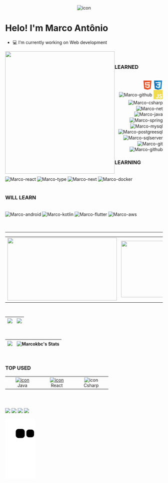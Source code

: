 <div align="center">
  <img src="https://techstack-generator.vercel.app/github-icon.svg" alt="icon" width="65" height="65" />
</div>

# Helo! I'm Marco Antônio
 
 <div>
  
  
- 💻 I’m currently working on Web development
  
  
</div>

<img src="https://user-images.githubusercontent.com/88397083/234445086-c5639b0d-12b2-45a8-af36-c5ab5245cc73.png" align="left" width="350em" height="390em">
<br>

### LEARNED
  
  <div style="display: inline_block" align="right"><br>
    
  <img align="center" alt="Marco-HTML" height="30" width="30" src="https://raw.githubusercontent.com/devicons/devicon/master/icons/html5/html5-original.svg">
  <img align="center" alt="Marco-CSS" height="30" width="30" src="https://raw.githubusercontent.com/devicons/devicon/master/icons/css3/css3-original.svg">
  <img align="center" alt="Marco-github" height="30" width="30" src="https://cdn.jsdelivr.net/gh/devicons/devicon/icons/bootstrap/bootstrap-original.svg" />
  <img align="center" alt="Marco-Js" height="30" width="30" src="https://raw.githubusercontent.com/devicons/devicon/master/icons/javascript/javascript-plain.svg">
  <img align="center" alt="Marco-csharp" height="30" width="30" src="https://cdn.jsdelivr.net/gh/devicons/devicon/icons/csharp/csharp-original.svg" />
  <img align="center" alt="Marco-net" height="30" width="30" src="https://cdn.jsdelivr.net/gh/devicons/devicon/icons/dotnetcore/dotnetcore-original.svg" />
  <img align="center" alt="Marco-java" height="30" width="30" src="https://cdn.jsdelivr.net/gh/devicons/devicon/icons/java/java-original.svg" />
  <img align="center" alt="Marco-spring" height="30" width="30" src="https://cdn.jsdelivr.net/gh/devicons/devicon/icons/spring/spring-original-wordmark.svg" />
  <img align="center" alt="Marco-mysql" height="30" width="30" src="https://cdn.jsdelivr.net/gh/devicons/devicon/icons/mysql/mysql-original.svg" />
  <img align="center" alt="Marco-postgreesql" height="30" width="30" src="https://cdn.jsdelivr.net/gh/devicons/devicon/icons/postgresql/postgresql-plain-wordmark.svg"/>
  <img align="center" alt="Marco-sqlserver" height="30" width="30" src="https://cdn.jsdelivr.net/gh/devicons/devicon/icons/microsoftsqlserver/microsoftsqlserver-plain-wordmark.svg"  />
  <img align="center" alt="Marco-git" height="30" width="30" src="https://cdn.jsdelivr.net/gh/devicons/devicon/icons/git/git-original.svg" />
  <img align="center" alt="Marco-github" height="30" width="30" src="https://cdn.jsdelivr.net/gh/devicons/devicon/icons/github/github-original.svg" />
    
    
                                                                                                                                                 
</div>

### LEARNING
  
  <div style="display: inline_block"><br>
  <img align="center" alt="Marco-react" height="30" width="30" src="https://cdn.jsdelivr.net/gh/devicons/devicon/icons/react/react-original.svg" />
  <img align="center" alt="Marco-type" height="30" width="30" src="https://cdn.jsdelivr.net/gh/devicons/devicon/icons/typescript/typescript-original.svg"  />
  <img align="center" alt="Marco-next" height="30" width="30" src="https://cdn.jsdelivr.net/gh/devicons/devicon/icons/nextjs/nextjs-original.svg"  />  
  <img align="center" alt="Marco-docker" height="30" width="30" src="https://cdn.jsdelivr.net/gh/devicons/devicon/icons/docker/docker-original.svg"  />
    
</div>
<br>


  
  ### WILL LEARN
  
  <div style="display: inline_block"><br>
  <img align="center" alt="Marco-android" height="30" width="30" src="https://cdn.jsdelivr.net/gh/devicons/devicon/icons/android/android-original.svg" />
  <img align="center" alt="Marco-kotlin" height="30" width="30" src="https://cdn.jsdelivr.net/gh/devicons/devicon/icons/kotlin/kotlin-original.svg" />
  <img align="center" alt="Marco-flutter" height="30" width="30" src="https://cdn.jsdelivr.net/gh/devicons/devicon/icons/flutter/flutter-original.svg"  />
  <img align="center" alt="Marco-aws" height="30" width="30" src="https://cdn.jsdelivr.net/gh/devicons/devicon/icons/amazonwebservices/amazonwebservices-original.svg" />  
    
</div>

<br>
<br>
<hr>

<table>
  <tr>
    <td><img src="http://github-profile-summary-cards.vercel.app/api/cards/repos-per-language?username=Marcokbc&theme=dark" width="350em"  height="200em" /></td>
    <td><img src="http://github-profile-summary-cards.vercel.app/api/cards/most-commit-language?username=Marcokbc&theme=dark" width="250em" height="180em" /></td>
  </tr>
</table>
  <br>



|![](http://github-profile-summary-cards.vercel.app/api/cards/profile-details?username=Marcokbc&theme=dark)|![](http://github-profile-summary-cards.vercel.app/api/cards/productive-time?username=Marcokbc&theme=dark&utcOffset=-3)|
|---|---|
<br>

|![](https://github-readme-streak-stats.herokuapp.com/?user=Marcokbc&theme=dark&hide_border=false)|![Marcokbc's Stats](https://github-readme-stats.vercel.app/api?username=Marcokbc&theme=dark&show_icons=true&hide_border=true&count_private=true)
|---|---|
<br>

### TOP USED
<table align="center">

  <tr>
    <td align="center" width="96">
      <a href="#macropower-tech">
        <img src="https://techstack-generator.vercel.app/java-icon.svg" alt="icon" width="65" height="65" />
      </a>
      <br>Java
    </td>
    <td align="center" width="96">
      <a href="#macropower-tech">
        <img src="https://techstack-generator.vercel.app/react-icon.svg" alt="icon" width="65" height="65" />
      </a>
      <br>React
    <td align="center" width="96">
        <img src="https://techstack-generator.vercel.app/csharp-icon.svg" alt="icon" width="65" height="65" />
      <br>Csharp
   </td>    
</tr>
</table>
<br>
  

  

  
  ##
  
  <div> 
  <a href="https://www.instagram.com/marcoantonio.dev/" target="_blank"><img src="https://img.shields.io/badge/-Instagram-%23E4405F?style=for-the-badge&logo=instagram&logoColor=white" target="_blank"></a>
  <a href = "mailto:marcoantonio.desenvolvedor@gmail.com"><img src="https://img.shields.io/badge/-Gmail-%23333?style=for-the-badge&logo=gmail&logoColor=white" target="_blank"></a>
  <a href="https://www.linkedin.com/in/marco-antonio-meira-dev/" target="_blank"><img src="https://img.shields.io/badge/LinkedIn-0077B5?style=for-the-badge&logo=linkedin&logoColor=white" target="_blank"></a>
    <a href="https://twitter.com/bymarcodev" target="_blank"><img src="https://img.shields.io/badge/Twitter-1DA1F2?style=for-the-badge&logo=twitter&logoColor=white" target="_blank"></a>
    
  ![Snake animation](https://github.com/Marcokbc/Marcokbc/blob/output/github-contribution-grid-snake.svg)
 
</div>

